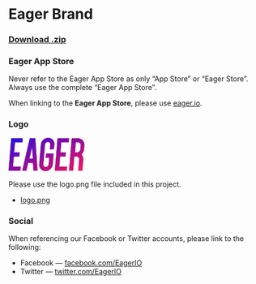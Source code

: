 # Eager Brand

### [Download .zip](https://github.com/EagerIO/Brand/archive/master.zip)

### Eager App Store

Never refer to the Eager App Store as only “App Store” or “Eager Store”. Always use the complete “Eager App Store”.

When linking to the __Eager App Store__, please use [eager.io](https://eager.io).

### Logo

<img src="logo.png" width=150>

Please use the logo.png file included in this project.

- [logo.png](logo.png)

### Social

When referencing our Facebook or Twitter accounts, please link to the following:

- Facebook — [facebook.com/EagerIO](http://facebook.com/EagerIO)
- Twitter — [twitter.com/EagerIO](http://twitter.com/EagerIO)
